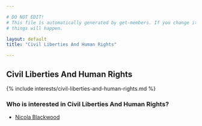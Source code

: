 ```yaml
---

# DO NOT EDIT!
# This file is automatically generated by get-members. If you change it, bad
# things will happen.

layout: default
title: "Civil Liberties And Human Rights"

---
```


## Civil Liberties And Human Rights

{% include interests/civil-liberties-and-human-rights.md %}

### Who is interested in Civil Liberties And Human Rights?


* [Nicola Blackwood](/members/nicola-blackwood.html)
